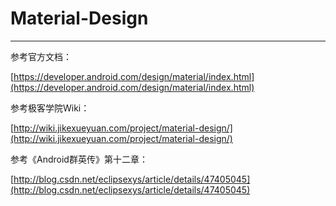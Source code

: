 # Material-Design

---

参考官方文档：

[https://developer.android.com/design/material/index.html](https://developer.android.com/design/material/index.html)

参考极客学院Wiki：

[http://wiki.jikexueyuan.com/project/material-design/](http://wiki.jikexueyuan.com/project/material-design/)

参考《Android群英传》第十二章：

[http://blog.csdn.net/eclipsexys/article/details/47405045](http://blog.csdn.net/eclipsexys/article/details/47405045)

